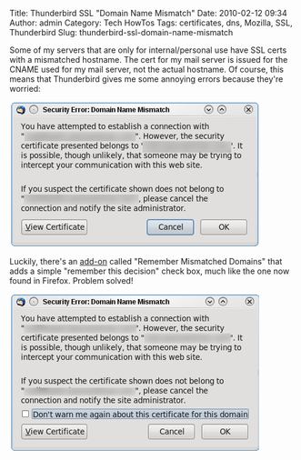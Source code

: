 Title: Thunderbird SSL "Domain Name Mismatch"
Date: 2010-02-12 09:34
Author: admin
Category: Tech HowTos
Tags: certificates, dns, Mozilla, SSL, Thunderbird
Slug: thunderbird-ssl-domain-name-mismatch

Some of my servers that are only for internal/personal use have SSL
certs with a mismatched hostname. The cert for my mail server is issued
for the CNAME used for my mail server, not the actual hostname. Of
course, this means that Thunderbird gives me some annoying errors
because they're worried:

![Domain Name Mismatch in Thunderbird][]

Luckily, there's an [add-on][] called "Remember Mismatched Domains" that
adds a simple "remember this decision" check box, much like the one now
found in Firefox. Problem solved!

![Thunderbird Domain Name Mismatch after add-on][]

  [Domain Name Mismatch in Thunderbird]: /GFX/Domain_Name_Mismatch.png
  [add-on]: https://addons.mozilla.org/en-US/thunderbird/addon/2131
  [Thunderbird Domain Name Mismatch after add-on]: /GFX/Domain_Name_Mismatch2.png

